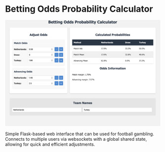 # Betting Odds Probability Calculator

![An illustration of the interface](./illustration.png)

Simple Flask-based web interface that can be used for football gambling. Connects to multiple users via websockets with a global shared state, allowing for quick and efficient adjustments. 

